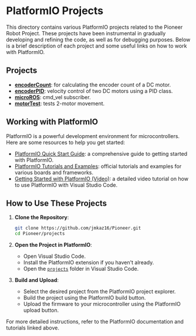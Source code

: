 # PlatformIO Projects

This directory contains various PlatformIO projects related to the Pioneer Robot Project. These projects have been instrumental in gradually developing and refining the code, as well as for debugging purposes. Below is a brief description of each project and some useful links on how to work with PlatformIO.

## Projects
- [**encoderCount**](encoderCount): for calculating the encoder count of a DC motor.
- [**encoderPID**](encoderPID): velocity control of two DC motors using a PID class.
- [**microROS**](microROS): cmd_vel subscriber.
- [**motorTest**](motorTest): tests 2-motor movement.

## Working with PlatformIO
PlatformIO is a powerful development environment for microcontrollers. Here are some resources to help you get started:

- [PlatformIO Quick Start Guide](https://docs.platformio.org/en/latest/core/quickstart.html): a comprehensive guide to getting started with PlatformIO.
- [PlatformIO Tutorials and Examples](https://docs.platformio.org/en/latest/tutorials/index.html): official tutorials and examples for various boards and frameworks.
- [Getting Started with PlatformIO (Video)](https://www.youtube.com/watch?v=JmvMvIphMnY): a detailed video tutorial on how to use PlatformIO with Visual Studio Code.

## How to Use These Projects
1. **Clone the Repository**:
    ```bash
    git clone https://github.com/jmkaz16/Pioneer.git
    cd Pioneer/projects
    ```

2. **Open the Project in PlatformIO**:
    - Open Visual Studio Code.
    - Install the PlatformIO extension if you haven't already.
    - Open the [`projects`](projects) folder in Visual Studio Code.

3. **Build and Upload**:
    - Select the desired project from the PlatformIO project explorer.
    - Build the project using the PlatformIO build button.
    - Upload the firmware to your microcontroller using the PlatformIO upload button.

For more detailed instructions, refer to the PlatformIO documentation and tutorials linked above.
